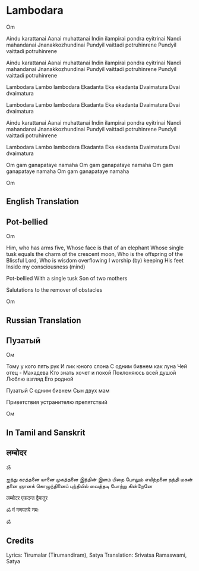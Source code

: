 # Lambodara

Om

Aindu karattanai
Aanai muhattanai
Indin ilampirai pondra eyitrinai
Nandi mahandanai
Jnanakkozhundinai
Pundyil vaittadi potruhinrene
Pundyil vaittadi potruhinrene

Aindu karattanai
Aanai muhattanai
Indin ilampirai pondra eyitrinai
Nandi mahandanai
Jnanakkozhundinai
Pundyil vaittadi potruhinrene
Pundyil vaittadi potruhinrene

Lambodara
Lambo lambodara
Ekadanta
Eka ekadanta
Dvaimatura
Dvai dvaimatura

Lambodara
Lambo lambodara
Ekadanta
Eka ekadanta
Dvaimatura
Dvai dvaimatura

Aindu karattanai
Aanai muhattanai
Indin ilampirai pondra eyitrinai
Nandi mahandanai
Jnanakkozhundinai
Pundyil vaittadi potruhinrene
Pundyil vaittadi potruhinrene

Lambodara
Lambo lambodara
Ekadanta
Eka ekadanta
Dvaimatura
Dvai dvaimatura

Om gam ganapataye namaha
Om gam ganapataye namaha
Om gam ganapataye namaha
Om gam ganapataye namaha

Om

## English Translation

## Pot-bellied

Om

Him, who has arms five,
Whose face is that of an elephant
Whose single tusk equals the charm of the crescent moon,
Who is the offspring of the Blissful Lord,
Who is wisdom overflowing
I worship (by) keeping His feet
Inside my consciousness (mind)

Pot-bellied
With a single tusk
Son of two mothers

Salutations to the remover of obstacles

Om

## Russian Translation

## Пузатый

Ом

Тому у кого пять рук
И лик юного слона
С одним бивнем как луна
Чей отец - Махадева
Кто знать хочет и покой
Поклоняюсь всей душой
Люблю взгляд Eго родной

Пузатый
С одним бивнем
Сын двух мам

Приветствия устранителю препятствий

Ом

## In Tamil and Sanskrit

## लम्बोदर

ॐ

ஐந்து கரத்தனை யானை முகத்தனை
இந்தின் இளம் பிறை போலும் எயிற்றனை
நந்தி மகன் தனை ஞானக் கொழுந்தினைப்
புந்தியில் வைத்தடி போற்று கின்றேனே

लम्बोदर
एकदन्त
द्वैमातुर

ॐ गं गणपतये नमः

ॐ

## Credits

Lyrics: Tirumalar (Tirumandiram), Satya
Translation: Srivatsa Ramaswami, Satya